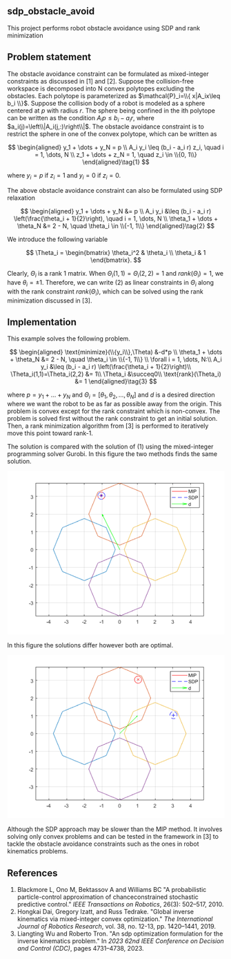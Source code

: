 ## sdp_obstacle_avoid
This project performs robot obstacle avoidance using SDP and rank minimization

## Problem statement
The obstacle avoidance constraint can be formulated as mixed-integer constraints as discussed in [1] and [2]. Suppose the collision-free workspace is decomposed into N convex polytopes excluding the obstacles. Each polytope is parameterized as $\mathcal{P}_i=\\{ x|A_ix\leq b_i \\}$. Suppose the collision body of a robot is modeled as a sphere centered at $p$ with radius $r$. The sphere being confined in the ith polytope can be written as the condition $A_ip\leq b_i-a_i r$, where $a_i(j)=\left\\|A_i(j,:)\right\\|$. The obstacle avoidance constraint is to restrict the sphere in one of the convex polytope, which can be written as

$$
\begin{aligned}
y_1 + \dots + y_N = p \\
A_i y_i \leq (b_i - a_i r) z_i, \quad i = 1, \dots, N \\
z_1 + \dots + z_N = 1, \quad z_i \in \\{0, 1\\}
\end{aligned}\tag{1}
$$

where $y_i=p$ if $z_i = 1$ and $y_i=0$ if $z_i=0$. 

The above obstacle avoidance constraint can also be formulated using SDP relaxation

$$
\begin{aligned}
    y_1 + \dots + y_N &= p \\
    A_i y_i &\leq (b_i - a_i r) \left(\frac{\theta_i + 1}{2}\right), \quad i = 1, \dots, N \\
    \theta_1 + \dots + \theta_N &= 2 - N, \quad \theta_i \in \\{-1, 1\\} 
\end{aligned}\tag{2}
$$

We introduce the following variable 

$$
\Theta_i = 
\begin{bmatrix}
\theta_i^2 & \theta_i \\
\theta_i & 1
\end{bmatrix}.
$$

Clearly, $\Theta_i$ is a rank 1 matrix. When $\Theta_i(1,1)=\Theta_i(2,2)=1$ and $rank(\Theta_i)=1$, we have $\theta_i=\pm 1$. Therefore, we can write (2) as linear constraints in $\Theta_i$ along with the rank constraint $rank(\Theta_i)$, which can be solved using the rank minimization discussed in [3]. 

## Implementation
This example solves the following problem.

$$
\begin{aligned}
    \text{minimize}(\\{y_i\\},\Theta) &-d*p \\
    \theta_1 + \dots + \theta_N &= 2 - N, \quad \theta_i \in \\{-1, 1\\} \\
    \forall i = 1, \dots, N:\\
    A_i y_i &\leq (b_i - a_i r) \left(\frac{\theta_i + 1}{2}\right)\\
    \Theta_i(1,1)=\Theta_i(2,2) &= 1\\
    \Theta_i &\succeq0\\
    \text{rank}(\Theta_i) &= 1
\end{aligned}\tag{3}
$$

where $p = y_1 + \dots + y_N$ and $\Theta_i = [\theta_1, \theta_2, \dots, \theta_N]$ and $d$ is a desired direction where we want the robot to be as far as possible away from the origin. This problem is convex except for the rank constraint which is non-convex. The problem is solved first without the rank constraint to get an initial solution. Then, a rank minimization algorithm from [3] is performed to iteratively move this point toward rank-1.

The solution is compared with the solution of (1) using the mixed-integer programming solver Gurobi. In this figure the two methods finds the same solution.

![mip and sdp compare 1](./figs/mip_sdp_compare1.png)

In this figure the solutions differ however both are optimal.

![mip and sdp compare 2](./figs/mip_sdp_compare2.png)

Although the SDP approach may be slower than the MIP method. It involves solving only convex problems and can be tested in the framework in [3] to tackle the obstacle avoidance constraints such as the ones in robot kinematics problems.

## References

1. Blackmore L, Ono M, Bektassov A and Williams BC "A probabilistic particle-control approximation of chanceconstrained stochastic predictive control." *IEEE Transactions on Robotics*, 26(3): 502–517, 2010.
2. Hongkai Dai, Gregory Izatt, and Russ Tedrake. "Global inverse kinematics via mixed-integer convex optimization." *The International Journal of Robotics Research*, vol. 38, no. 12-13, pp. 1420–1441, 2019.
3. Liangting Wu and Roberto Tron. "An sdp optimization formulation for the inverse kinematics problem." In *2023 62nd IEEE Conference on Decision and
Control (CDC)*, pages 4731–4738, 2023.
